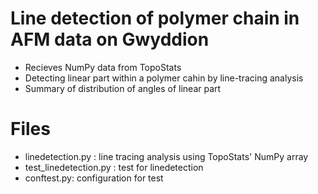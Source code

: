 # Line detection of polymer chain in AFM data on Gwyddion
 - Recieves NumPy data from TopoStats
 - Detecting linear part within a polymer cahin by line-tracing analysis
 - Summary of distribution of angles of linear part

# Files
- linedetection.py : line tracing analysis using TopoStats' NumPy array
- test_linedetection.py : test for linedetection
- conftest.py: configuration for test

